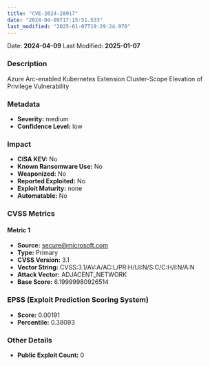 ```yaml
---
title: "CVE-2024-28917"
date: "2024-04-09T17:15:51.533"
last_modified: "2025-01-07T19:29:24.970"
---
```


Date: **2024-04-09** Last Modified: **2025-01-07**

### Description  
Azure Arc-enabled Kubernetes Extension Cluster-Scope Elevation of Privilege Vulnerability

### Metadata  
- **Severity:** medium
- **Confidence Level:** low

### Impact  
- **CISA KEV:** No
- **Known Ransomware Use:** No
- **Weaponized:** No
- **Reported Exploited:** No
- **Exploit Maturity:** none
- **Automatable:** No

### CVSS Metrics  

#### Metric 1
- **Source:** secure@microsoft.com
- **Type:** Primary
- **CVSS Version:** 3.1
- **Vector String:** CVSS:3.1/AV:A/AC:L/PR:H/UI:N/S:C/C:H/I:N/A:N
- **Attack Vector:** ADJACENT_NETWORK
- **Base Score:** 6.19999980926514


### EPSS (Exploit Prediction Scoring System)  
- **Score:** 0.00191
- **Percentile:** 0.38093

### Other Details  
- **Public Exploit Count:** 0
